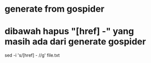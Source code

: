 # generate from gospider
# dibawah hapus "[href] -" yang masih ada dari generate gospider

sed -i 's/\[href\] - //g' file.txt
